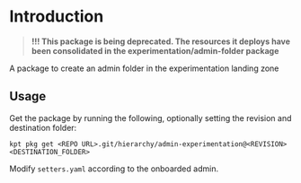 # Introduction

> **!!! This package is being deprecated. The resources it deploys have been consolidated in the experimentation/admin-folder package**

A package to create an admin folder in the experimentation landing zone

## Usage

Get the package by running the following, optionally setting the revision and destination folder:

`kpt pkg get <REPO URL>.git/hierarchy/admin-experimentation@<REVISION> <DESTINATION_FOLDER>`

Modify `setters.yaml` according to the onboarded admin.
